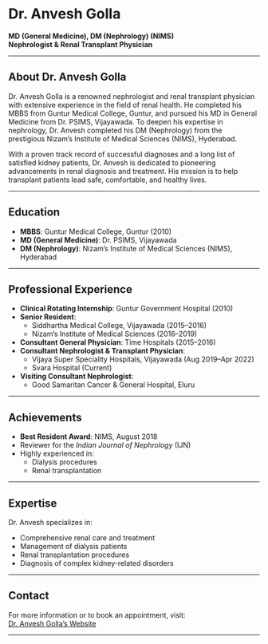 # Dr. Anvesh Golla  
**MD (General Medicine), DM (Nephrology) (NIMS)**  
**Nephrologist & Renal Transplant Physician**

---

## About Dr. Anvesh Golla  
Dr. Anvesh Golla is a renowned nephrologist and renal transplant physician with extensive experience in the field of renal health. He completed his MBBS from Guntur Medical College, Guntur, and pursued his MD in General Medicine from Dr. PSIMS, Vijayawada. To deepen his expertise in nephrology, Dr. Anvesh completed his DM (Nephrology) from the prestigious Nizam’s Institute of Medical Sciences (NIMS), Hyderabad.  

With a proven track record of successful diagnoses and a long list of satisfied kidney patients, Dr. Anvesh is dedicated to pioneering advancements in renal diagnosis and treatment. His mission is to help transplant patients lead safe, comfortable, and healthy lives.  

---

## Education  
- **MBBS**: Guntur Medical College, Guntur (2010)  
- **MD (General Medicine)**: Dr. PSIMS, Vijayawada  
- **DM (Nephrology)**: Nizam’s Institute of Medical Sciences (NIMS), Hyderabad  

---

## Professional Experience  
- **Clinical Rotating Internship**: Guntur Government Hospital (2010)  
- **Senior Resident**:  
  - Siddhartha Medical College, Vijayawada (2015–2016)  
  - Nizam’s Institute of Medical Sciences (2016–2019)  
- **Consultant General Physician**: Time Hospitals (2015–2016)  
- **Consultant Nephrologist & Transplant Physician**:  
  - Vijaya Super Speciality Hospitals, Vijayawada (Aug 2019–Apr 2022)  
  - Svara Hospital (Current)  
- **Visiting Consultant Nephrologist**:  
  - Good Samaritan Cancer & General Hospital, Eluru  

---

## Achievements  
- **Best Resident Award**: NIMS, August 2018  
- Reviewer for the *Indian Journal of Nephrology* (IJN)  
- Highly experienced in:  
  - Dialysis procedures  
  - Renal transplantation  

---

## Expertise  
Dr. Anvesh specializes in:  
- Comprehensive renal care and treatment  
- Management of dialysis patients  
- Renal transplantation procedures  
- Diagnosis of complex kidney-related disorders  

---

## Contact  
For more information or to book an appointment, visit:  
[Dr. Anvesh Golla’s Website](https://www.anveshnephro.com/)

---
